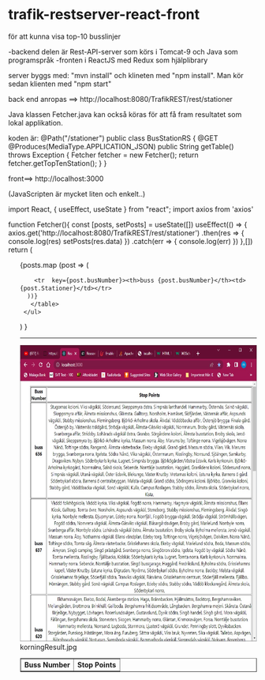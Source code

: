 # trafik-restserver-react-front
för att kunna visa top-10 busslinjer 

-backend delen är Rest-API-server som körs i Tomcat-9 och Java som programspråk
-fronten i ReactJS med Redux som hjälplibrary

server byggs med:
   "mvn install"
och klineten med 
  "npm install". 
Man kör sedan klienten med "npm start"

back end anropas ==>  http://localhost:8080/TrafikREST/rest/stationer

Java klassen Fetcher.java kan också köras för att få fram resultatet som lokal applikation.

koden är:
@Path("/stationer")
public class BusStationRS {
	@GET
	@Produces(MediaType.APPLICATION_JSON)
	public String getTable() throws Exception {
		Fetcher fetcher = new Fetcher();
		return fetcher.getTopTenStation();
	}
}



front==>  http://localhost:3000



 (JavaScripten är mycket liten och enkelt..)


import React, { useEffect, useState } from "react";
import axios from 'axios'

function Fetcher(){
   const [posts, setPosts] = useState([])
  useEffect(() => {
     axios.get('http://localhost:8080/TrafikREST/rest/stationer')
     .then(res => {
     console.log(res)
     setPosts(res.data)
     })
     .catch(err => {
     console.log(err)
    })
 },[])
 return (
  <div>
     <ul>
	 <table border="1"><tr><th>Buss Number</th><th>Stop Points</th></tr>
      {posts.map (post => (
       
		<tr  key={post.busNumber}><th>buss {post.busNumber}</th><td>{post.Stationer}</td></tr>
      ))}
	   </table>
     </ul>
   </div>
  )
}

----------
<img src="korningResult.jpg" alt="Girl in a jacket" width="500" height="600">
 korningResult.jpg
